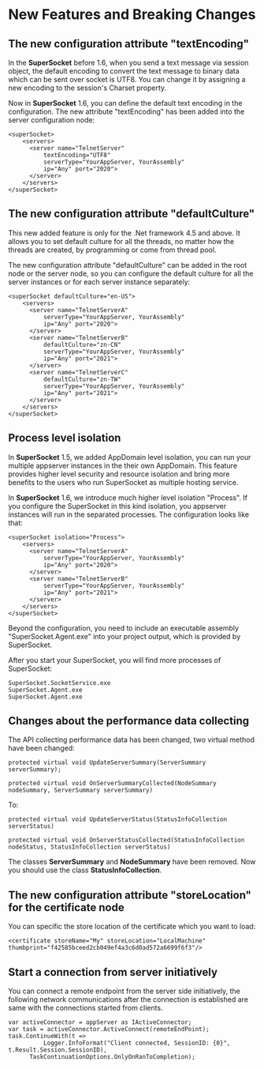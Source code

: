 # New Features and Breaking Changes

## The new configuration attribute "textEncoding"
In the __SuperSocket__ before 1.6, when you send a text message via session object, the default encoding to convert the text message to binary data which can be sent over socket is UTF8.
You can change it by assigning a new encoding to the session's Charset property.

Now in __SuperSocket__ 1.6, you can define the default text encoding in the configuration.
The new attribute "textEncoding" has been added into the server configuration node:

	<superSocket>
		<servers>
		  <server name="TelnetServer"
			  textEncoding="UTF8"
			  serverType="YourAppServer, YourAssembly"
			  ip="Any" port="2020">
		  </server>
		</servers>
	</superSocket>

## The new configuration attribute "defaultCulture"
This new added feature is only for the .Net framework 4.5 and above. It allows you to set default culture for all the threads, no matter how the threads are created, by programming or come from thread pool.

The new configuration attribute "defaultCulture" can be added in the root node or the server node, so you can configure the default culture for all the server instances or for each server instance separately:

	<superSocket defaultCulture="en-US">
		<servers>
		  <server name="TelnetServerA"
			  serverType="YourAppServer, YourAssembly"
			  ip="Any" port="2020">
		  </server>
		  <server name="TelnetServerB"
			  defaultCulture="zn-CN"
			  serverType="YourAppServer, YourAssembly"
			  ip="Any" port="2021">
		  </server>
		  <server name="TelnetServerC"
			  defaultCulture="zn-TW"
			  serverType="YourAppServer, YourAssembly"
			  ip="Any" port="2021">
		  </server>
		</servers>
	</superSocket>

## Process level isolation
In __SuperSocket__ 1.5, we added AppDomain level isolation, you can run your multiple appserver instances in the their own AppDomain. This feature provides higher level security and resource isolation and bring more benefits to the users who run SuperSocket as multiple hosting service.

In __SuperSocket__ 1.6, we introduce much higher level isolation "Process". If you configure the SuperSocket in this kind isolation, you appserver instances will run in the separated processes. The configuration looks like that:

	<superSocket isolation="Process">
		<servers>
		  <server name="TelnetServerA"
			  serverType="YourAppServer, YourAssembly"
			  ip="Any" port="2020">
		  </server>
		  <server name="TelnetServerB"
			  serverType="YourAppServer, YourAssembly"
			  ip="Any" port="2021">
		  </server>
		</servers>
	</superSocket>

Beyond the configuration, you need to include an executable assembly "SuperSocket.Agent.exe" into your project output, which is provided by SuperSocket.

After you start your SuperSocket, you will find more processes of SuperSocket:

    SuperSocket.SocketService.exe
    SuperSocket.Agent.exe
	SuperSocket.Agent.exe


## Changes about the performance data collecting
The API collecting performance data has been changed, two virtual method have been changed:

    protected virtual void UpdateServerSummary(ServerSummary serverSummary);

    protected virtual void OnServerSummaryCollected(NodeSummary nodeSummary, ServerSummary serverSummary)


To:

	protected virtual void UpdateServerStatus(StatusInfoCollection serverStatus)

	protected virtual void OnServerStatusCollected(StatusInfoCollection nodeStatus, StatusInfoCollection serverStatus)


The classes __ServerSummary__ and __NodeSummary__ have been removed. Now you should use the class __StatusInfoCollection__.

## The new configuration attribute "storeLocation" for the certificate node
You can specific the store location of the certificate which you want to load:

    <certificate storeName="My" storeLocation="LocalMachine" thumbprint="‎f42585bceed2cb049ef4a3c6d0ad572a6699f6f3"/>


## Start a connection from server initiatively

You can connect a remote endpoint from the server side initiatively, the following network communications after the connection is established are same with the connections started from clients.

    
    var activeConnector = appServer as IActiveConnector;
    var task = activeConnector.ActiveConnect(remoteEndPoint);
    task.ContinueWith(t =>
              Logger.InfoFormat("Client connected, SessionID: {0}", t.Result.Session.SessionID),
          TaskContinuationOptions.OnlyOnRanToCompletion);
